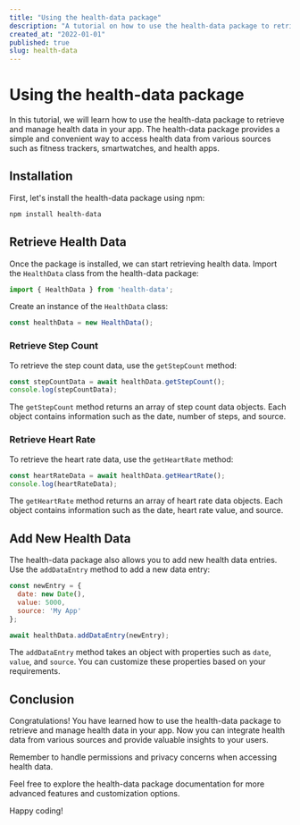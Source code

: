 ```yaml
---
title: "Using the health-data package"
description: "A tutorial on how to use the health-data package to retrieve and manage health data in your app."
created_at: "2022-01-01"
published: true
slug: health-data
---
```


# Using the health-data package

In this tutorial, we will learn how to use the health-data package to retrieve and manage health data in your app. The health-data package provides a simple and convenient way to access health data from various sources such as fitness trackers, smartwatches, and health apps.

## Installation

First, let's install the health-data package using npm:

```bash
npm install health-data
```

## Retrieve Health Data

Once the package is installed, we can start retrieving health data. Import the `HealthData` class from the health-data package:

```javascript
import { HealthData } from 'health-data';
```

Create an instance of the `HealthData` class:

```javascript
const healthData = new HealthData();
```

### Retrieve Step Count

To retrieve the step count data, use the `getStepCount` method:

```javascript
const stepCountData = await healthData.getStepCount();
console.log(stepCountData);
```

The `getStepCount` method returns an array of step count data objects. Each object contains information such as the date, number of steps, and source.

### Retrieve Heart Rate

To retrieve the heart rate data, use the `getHeartRate` method:

```javascript
const heartRateData = await healthData.getHeartRate();
console.log(heartRateData);
```

The `getHeartRate` method returns an array of heart rate data objects. Each object contains information such as the date, heart rate value, and source.

## Add New Health Data

The health-data package also allows you to add new health data entries. Use the `addDataEntry` method to add a new data entry:

```javascript
const newEntry = {
  date: new Date(),
  value: 5000,
  source: 'My App'
};

await healthData.addDataEntry(newEntry);
```

The `addDataEntry` method takes an object with properties such as `date`, `value`, and `source`. You can customize these properties based on your requirements.

## Conclusion

Congratulations! You have learned how to use the health-data package to retrieve and manage health data in your app. Now you can integrate health data from various sources and provide valuable insights to your users.

Remember to handle permissions and privacy concerns when accessing health data.

Feel free to explore the health-data package documentation for more advanced features and customization options.

Happy coding!